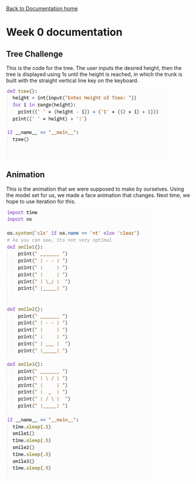 [Back to Documentation home](../DOPHOME)

# Week 0 documentation 

## Tree Challenge
This is the code for the tree. The user inputs the desired height, then the tree is displayed using 1s until the height is reached, in which the trunk is built with the straight vertical line key on the keyboard.

<img src="https://github.com/peacekeeper6/Jun-CSP-Project/blob/gh-pages/assets/tree.PNG?raw=true">


## Animation
This is the animation that we were supposed to make by ourselves. Using the model set for us, we made a face animation that changes. Next time, we hope to use iteration for this.

<img src="https://github.com/peacekeeper6/Jun-CSP-Project/blob/gh-pages/assets/face.PNG?raw=true"> 

